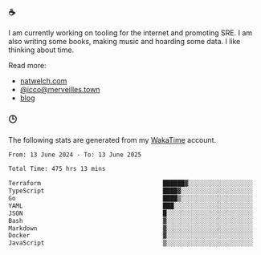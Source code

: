 ### ☕

I am currently working on tooling for the internet and promoting SRE. I am also writing some books, making music and hoarding some data. I like thinking about time.

Read more:

 - [natwelch.com](https://natwelch.com)
 - [@icco@merveilles.town](https://merveilles.town/@icco)
 - [blog](https://writing.natwelch.com)

### 🕒

The following stats are generated from my [WakaTime](https://wakatime.com/@icco) account.

<!--START_SECTION:waka-->

```txt
From: 13 June 2024 - To: 13 June 2025

Total Time: 475 hrs 13 mins

Terraform                                  ██████▓░░░░░░░░░░░░░░░░░░   26.20 %
TypeScript                                 ████▓░░░░░░░░░░░░░░░░░░░░   18.61 %
Go                                         ████▒░░░░░░░░░░░░░░░░░░░░   17.53 %
YAML                                       ███░░░░░░░░░░░░░░░░░░░░░░   11.41 %
JSON                                       █░░░░░░░░░░░░░░░░░░░░░░░░   04.17 %
Bash                                       ▓░░░░░░░░░░░░░░░░░░░░░░░░   03.10 %
Markdown                                   ▓░░░░░░░░░░░░░░░░░░░░░░░░   02.83 %
Docker                                     ▓░░░░░░░░░░░░░░░░░░░░░░░░   02.63 %
JavaScript                                 ▒░░░░░░░░░░░░░░░░░░░░░░░░   01.85 %
```

<!--END_SECTION:waka-->
